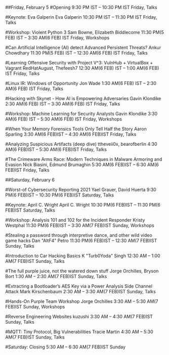 ##Friday, February 5
#Opening
9:30 PM IST – 10:30 PM IST Friday, Talks  

#Keynote: Eva Galperin
Eva Galperin
10:30 PM IST – 11:30 PM IST Friday, Talks 

#Workshop: Violent Python 3
Sam Bowne, Elizabeth Biddlecome
11:30 PM(5 FEB) IST – 3:30 AM(6 FEB) IST Friday, Workshops

#Can Artificial Intelligence (AI) detect Advanced Persistent Threats?
Ankur Chowdhary
11:30 PM(5 FEB) IST – 12:30 AM(6 FEB) IST Friday, Talks

#Learning Offensive Security with Project V^3: VulnHub + VirtualBox + Vagrant
RedHatAugust, Thefeesh7
12:30 AM(6 FEB) IST – 1:00 AM(6 FEB) IST Friday, Talks

#Linux IR: Windows of Opportunity
Jon Wade
1:30 AM(6 FEB) IST – 2:30 AM(6 FEB) IST Friday, Talks

#Hacking with Skynet - How AI is Empowering Adversaries
Gavin Klondike
2:30 AM(6 FEB) IST – 3:30 AM(6 FEB) IST Friday, Talks

#Workshop: Machine Learning for Security Analysts
Gavin Klondike
3:30 AM(6 FEB) IST – 5:30 AM(6 FEB) IST Friday, Workshops

#When Your Memory Forensics Tools Only Tell Half the Story
Aaron Sparling
3:30 AM(6 FEB)IST – 4:30 AM(6 FEB)IST Friday, Talks

#Analyzing Suspicious Artifacts (deep dive)
ttheveii0x, bearofberlin
4:30 AM(6 FEB)IST – 5:30 AM(6 FEB)IST Friday, Talks

#The Crimeware Arms Race: Modern Techniques in Malware Armoring and Evasion
Nick Biasini, Edmund Brumaghin
5:30 AM(6 FEB)IST – 6:30 AM(6 FEB)IST Friday, Talks

##Saturday, February 6

#Worst-of Cybersecurity Reporting 2021
Yael Grauer, David Huerta
9:30 PM(6 FEB)IST – 10:30 PM(6 FEB)IST Saturday, Talks

#Keynote: April C. Wright
April C. Wright
10:30 PM(6 FEB)IST – 11:30 PM(6 FEB)IST Saturday, Talks

#Workshop: Analysis 101 and 102 for the Incident Responder
Kristy Westphal
11:30 PM(6 FEB)IST – 3:30 AM(7 FEB)IST Sunday, Workshops

#Stealing a password through interpretive dance, and other wild video game hacks
Dan "AltF4" Petro
11:30 PM(6 FEB)IST – 12:30 AM(7 FEB)IST Sunday, Talks

#Introduction to Car Hacking Basics
K "Turb0Yoda" Singh
12:30 AM – 1:00 AM(7 FEB)IST Sunday, Talks

#The full purple juice, not the watered down stuff
Jorge Orchilles, Bryson Bort
1:30 AM – 2:30 AM(7 FEB)IST Sunday, Talks

#Extracting a Bootloader’s AES Key via a Power Analysis Side Channel Attack
Mark Kirschenbaum
2:30 AM – 3:30 AM(7 FEB)IST Sunday, Talks

#Hands-On Purple Team Workshop
Jorge Orchilles
3:30 AM – 5:30 AM(7 FEB)IST Sunday, Workshops

#Reverse Engineering Websites
kuzushi
3:30 AM – 4:30 AM(7 FEB)IST Sunday, Talks

#MQTT: Tiny Protocol, Big Vulnerabilities
Tracie Martin
4:30 AM – 5:30 AM(7 FEB)IST Sunday, Talks

#Saturday: Closing
5:30 AM – 6:30 AM(7 FEB)IST Sunday
